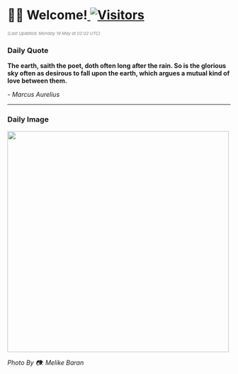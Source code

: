 <h1>👋🏽 Welcome!<a href="https://github.com/OmitNomis/"> <img src="https://visitor-badge.laobi.icu/badge?page_id=OmitNomis" alt="Visitors"></a></h1>

<i><p style="font-size: 0.6rem; color:gray">(Last Updated: Monday 19 May at 02:02 UTC)</p></i>

<h3> Daily Quote </h3>
<b><p>The earth, saith the poet, doth often long after the rain. So is the glorious sky often as desirous to fall upon the earth, which argues a mutual kind of love between them.</p></b>
<i><caption style="font-size: 0.8rem; color:gray;">- Marcus Aurelius</caption></i>


<hr>

<h3>Daily Image</h3>
<a href="https://images.pexels.com/photos/32080139/pexels-photo-32080139.jpeg" target="_blank"><img style="height:500px;" src="https://images.pexels.com/photos/32080139/pexels-photo-32080139.jpeg"/></a>

<i><caption style="font-size: 0.8rem; color:gray;"> Photo By 📷: Melike Baran</caption></i>
